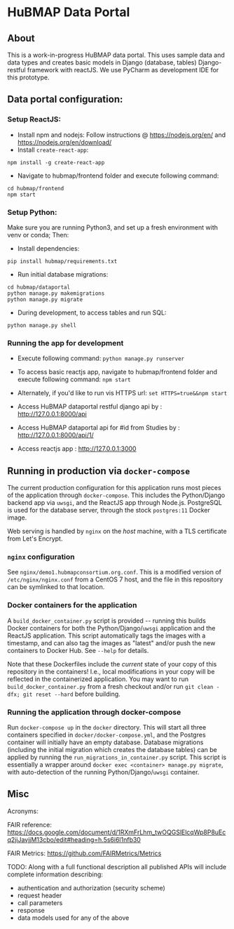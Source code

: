 
# HuBMAP Data Portal

## About
This is a work-in-progress HuBMAP data portal.
This uses sample data and data types and creates basic
models in Django (database, tables) Django-restful framework with reactJS.
We use PyCharm as development IDE for this prototype.

## Data portal configuration:
### Setup ReactJS:
* Install npm and nodejs: Follow instructions @ https://nodejs.org/en/ and https://nodejs.org/en/download/
* Install `create-react-app`:
```
npm install -g create-react-app
```
* Navigate to hubmap/frontend folder and execute following command:
```
cd hubmap/frontend
npm start
```

### Setup Python:
Make sure you are running Python3, and set up a fresh environment with venv or conda; Then:

* Install dependencies:
```
pip install hubmap/requirements.txt
```
* Run initial database migrations:
```
cd hubmap/dataportal
python manage.py makemigrations
python manage.py migrate
```
* During development, to access tables and run SQL:
```
python manage.py shell
```


### Running the app for development

* Execute following command: `python manage.py runserver`
* To access basic reactjs app, navigate to hubmap/frontend folder and execute following command: `npm start`
* Alternately, if you'd like to run vis HTTPS url: `set HTTPS=true&&npm start`

* Access HuBMAP dataportal restful django api by : http://127.0.0.1:8000/api
* Access HuBMAP dataportal api for #id from Studies by : http://127.0.0.1:8000/api/1/
* Access reactjs app : http://127.0.0.1:3000

## Running in production via `docker-compose`
The current production configuration for this application runs most pieces of the application
through `docker-compose`. This includes the Python/Django backend app via `uwsgi`, and
the ReactJS app through Node.js. PostgreSQL is used for the database server, through the stock
`postgres:11` Docker image.

Web serving is handled by `nginx` on the _host_ machine, with a TLS certificate from Let's Encrypt.

### `nginx` configuration
See `nginx/demo1.hubmapconsortium.org.conf`. This is a modified version of `/etc/nginx/nginx.conf`
from a CentOS 7 host, and the file in this repository can be symlinked to that location.

### Docker containers for the application
A `build_docker_container.py` script is provided -- running this builds Docker containers for
both the Python/Django/`uwsgi` application and the ReactJS application. This script automatically
tags the images with a timestamp, and can also tag the images as "latest" and/or push the new
containers to Docker Hub. See `--help` for details.

Note that these Dockerfiles include the _current_ state of your copy of this repository in
the containers! I.e., local modifications in your copy will be reflected in the containerized
application. You may want to run `build_docker_container.py` from a fresh checkout and/or run
`git clean -dfx; git reset --hard` before building.

### Running the application through docker-compose
Run `docker-compose up` in the `docker` directory. This will start all three containers specified in
`docker/docker-compose.yml`, and the Postgres container will initially have an empty database.
Database migrations (including the initial migration which creates the database tables) can be
applied by running the `run_migrations_in_container.py` script. This script is essentially a wrapper
around `docker exec <container> manage.py migrate`, with auto-detection of the running
Python/Django/`uwsgi` container.

## Misc
Acronyms:

FAIR reference: https://docs.google.com/document/d/1RXmFrLhm_twOQGSlElcqWp8P8uEcq2jiJavjjM13cbo/edit#heading=h.5s6i6l1nfb30

FAIR Metrics: https://github.com/FAIRMetrics/Metrics

TODO: Along with a full functional description all published APIs will include complete information describing:
* authentication and authorization (security scheme)
* request header
* call parameters
* response
* data models used for any of the above
